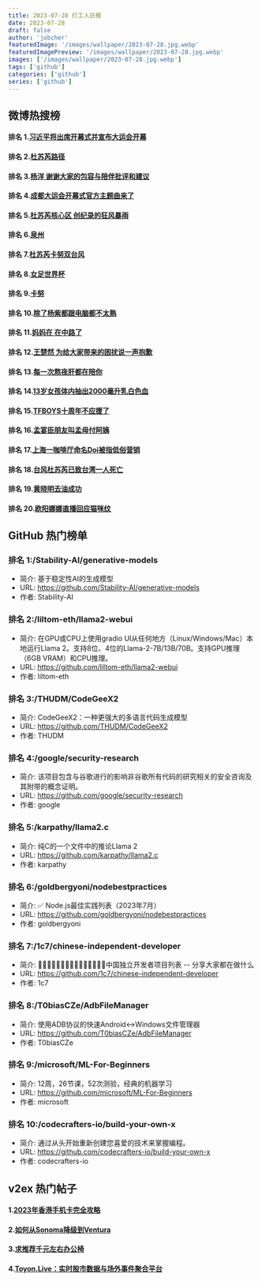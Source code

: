 ```yaml
---
title: 2023-07-28 打工人日报
date: 2023-07-28
draft: false
author: 'jobcher'
featuredImage: '/images/wallpaper/2023-07-28.jpg.webp'
featuredImagePreview: '/images/wallpaper/2023-07-28.jpg.webp'
images: ['/images/wallpaper/2023-07-28.jpg.webp']
tags: ['github']
categories: ['github']
series: ['github']
---
```


## 微博热搜榜

#### 排名 1.[习近平将出席开幕式并宣布大运会开幕](https://s.weibo.com/weibo?q=习近平将出席开幕式并宣布大运会开幕)
#### 排名 2.[杜苏芮路径](https://s.weibo.com/weibo?q=杜苏芮路径)
#### 排名 3.[杨洋 谢谢大家的包容与陪伴批评和建议](https://s.weibo.com/weibo?q=杨洋谢谢大家的包容与陪伴批评和建议)
#### 排名 4.[成都大运会开幕式官方主题曲来了](https://s.weibo.com/weibo?q=成都大运会开幕式官方主题曲来了)
#### 排名 5.[杜苏芮核心区 创纪录的狂风暴雨](https://s.weibo.com/weibo?q=杜苏芮核心区创纪录的狂风暴雨)
#### 排名 6.[泉州](https://s.weibo.com/weibo?q=泉州)
#### 排名 7.[杜苏芮卡努双台风](https://s.weibo.com/weibo?q=杜苏芮卡努双台风)
#### 排名 8.[女足世界杯](https://s.weibo.com/weibo?q=女足世界杯)
#### 排名 9.[卡努](https://s.weibo.com/weibo?q=卡努)
#### 排名 10.[除了杨紫都跟电脑都不太熟](https://s.weibo.com/weibo?q=除了杨紫都跟电脑都不太熟)
#### 排名 11.[妈妈在 在中路了](https://s.weibo.com/weibo?q=妈妈在在中路了)
#### 排名 12.[王楚然 为给大家带来的困扰说一声抱歉](https://s.weibo.com/weibo?q=王楚然为给大家带来的困扰说一声抱歉)
#### 排名 13.[每一次熬夜肝都在陪你](https://s.weibo.com/weibo?q=每一次熬夜肝都在陪你)
#### 排名 14.[13岁女孩体内抽出2000毫升乳白色血](https://s.weibo.com/weibo?q=13岁女孩体内抽出2000毫升乳白色血)
#### 排名 15.[TFBOYS十周年不应援了](https://s.weibo.com/weibo?q=TFBOYS十周年不应援了)
#### 排名 16.[孟宴臣朋友叫孟母付阿姨](https://s.weibo.com/weibo?q=孟宴臣朋友叫孟母付阿姨)
#### 排名 17.[上海一咖啡厅命名Doi被指低俗营销](https://s.weibo.com/weibo?q=上海一咖啡厅命名Doi被指低俗营销)
#### 排名 18.[台风杜苏芮已致台湾一人死亡](https://s.weibo.com/weibo?q=台风杜苏芮已致台湾一人死亡)
#### 排名 19.[黄晓明去油成功](https://s.weibo.com/weibo?q=黄晓明去油成功)
#### 排名 20.[欧阳娜娜直播回应猫咪纹](https://s.weibo.com/weibo?q=欧阳娜娜直播回应猫咪纹)
## GitHub 热门榜单

### 排名 1:/Stability-AI/generative-models
- 简介: 基于稳定性AI的生成模型
- URL: https://github.com/Stability-AI/generative-models
- 作者: Stability-AI 

### 排名 2:/liltom-eth/llama2-webui
- 简介: 在GPU或CPU上使用gradio UI从任何地方（Linux/Windows/Mac）本地运行Llama 2。支持8位、4位的Llama-2-7B/13B/70B。支持GPU推理（6GB VRAM）和CPU推理。
- URL: https://github.com/liltom-eth/llama2-webui
- 作者: liltom-eth 

### 排名 3:/THUDM/CodeGeeX2
- 简介: CodeGeeX2：一种更强大的多语言代码生成模型
- URL: https://github.com/THUDM/CodeGeeX2
- 作者: THUDM 

### 排名 4:/google/security-research
- 简介: 该项目包含与谷歌进行的影响非谷歌所有代码的研究相关的安全咨询及其附带的概念证明。
- URL: https://github.com/google/security-research
- 作者: google 

### 排名 5:/karpathy/llama2.c
- 简介: 纯C的一个文件中的推论Llama 2
- URL: https://github.com/karpathy/llama2.c
- 作者: karpathy 

### 排名 6:/goldbergyoni/nodebestpractices
- 简介: ✅ Node.js最佳实践列表（2023年7月）
- URL: https://github.com/goldbergyoni/nodebestpractices
- 作者: goldbergyoni 

### 排名 7:/1c7/chinese-independent-developer
- 简介: 👩🏿‍💻👨🏾‍💻👩🏼‍💻👨🏽‍💻👩🏻‍💻中国独立开发者项目列表 -- 分享大家都在做什么
- URL: https://github.com/1c7/chinese-independent-developer
- 作者: 1c7 

### 排名 8:/T0biasCZe/AdbFileManager
- 简介: 使用ADB协议的快速Android<->Windows文件管理器
- URL: https://github.com/T0biasCZe/AdbFileManager
- 作者: T0biasCZe 

### 排名 9:/microsoft/ML-For-Beginners
- 简介: 12周，26节课，52次测验，经典的机器学习
- URL: https://github.com/microsoft/ML-For-Beginners
- 作者: microsoft 

### 排名 10:/codecrafters-io/build-your-own-x
- 简介: 通过从头开始重新创建您喜爱的技术来掌握编程。
- URL: https://github.com/codecrafters-io/build-your-own-x
- 作者: codecrafters-io 

## v2ex 热门帖子

#### 1.[2023年香港手机卡完全攻略](https://www.v2ex.com/t/960393#reply4)
#### 2.[如何从Sonoma降级到Ventura](https://www.v2ex.com/t/960396#reply1)
#### 3.[求推荐千元左右办公椅](https://www.v2ex.com/t/960394#reply0)
#### 4.[Toyon.Live：实时股市数据与场外事件聚合平台](https://www.v2ex.com/t/960397#reply0)
